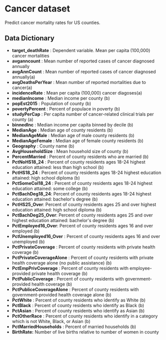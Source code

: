 # Cancer dataset
Predict cancer mortality rates for US counties.
## Data Dictionary

* **target_deathRate** : Dependent variable. Mean per capita (100,000) cancer mortalities
* **avganncount** : Mean number of reported cases of cancer diagnosed annually 
* **avgAnnCount** : Mean number of reported cases of cancer diagnosed annually(a)
* **avgDeathsPerYear** : Mean number of reported mortalities due to cancer(a)
* **incidenceRate** : Mean per capita (100,000) cancer diagoses(a)
* **medianIncome** : Median income per county (b)
* **popEst2015** : Population of county (b)
* **povertyPercent** : Percent of populace in poverty (b)
* **studyPerCap** : Per capita number of cancer-related clinical trials per county (a)
* **binnedInc** : Median income per capita binned by decile (b)
* **MedianAge** : Median age of county residents (b)
* **MedianAgeMale** : Median age of male county residents (b)
* **MedianAgeFemale** : Median age of female county residents (b)
* **Geography** : County name (b)
* **AvgHouseholdSize** : Mean household size of county (b)
* **PercentMarried** : Percent of county residents who are married (b)
* **PctNoHS18_24** : Percent of county residents ages 18-24 highest education attained: less than high school (b)
* **PctHS18_24** : Percent of county residents ages 18-24 highest education attained: high school diploma (b)
* **PctSomeCol18_24** : Percent of county residents ages 18-24 highest education attained: some college (b)
* **PctBachDeg18_24**: Percent of county residents ages 18-24 highest education attained: bachelor's degree (b)
* **PctHS25_Over**: Percent of county residents ages 25 and over highest education attained: high school diploma (b)
* **PctBachDeg25_Over**: Percent of county residents ages 25 and over highest education attained: bachelor's degree (b)
* **PctEmployed16_Over**: Percent of county residents ages 16 and over employed (b)
* **PctUnemployed16_Over** : Percent of county residents ages 16 and over unemployed (b)
* **PctPrivateCoverage** : Percent of county residents with private health coverage (b)
* **PctPrivateCoverageAlone** : Percent of county residents with private health coverage alone (no public assistance) (b)
* **PctEmpPrivCoverage** : Percent of county residents with employee-provided private health coverage (b)
* **PctPublicCoverage** : Percent of county residents with government-provided health coverage (b)
* **PctPubliceCoverageAlone** : Percent of county residents with government-provided health coverage alone (b)
* **PctWhite** : Percent of county residents who identify as White (b)
* **PctBlack** : Percent of county residents who identify as Black (b)
* **PctAsian** : Percent of county residents who identify as Asian (b)
* **PctOtherRace** : Percent of county residents who identify in a category which is not White, Black, or Asian (b)
* **PctMarriedHouseholds** : Percent of married households (b)
* **BirthRate:**   Number of live births relative to number of women in county 
